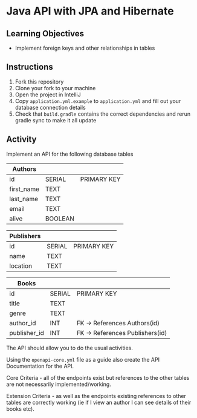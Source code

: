# Java API with JPA and Hibernate

## Learning Objectives
- Implement foreign keys and other relationships in tables

## Instructions

1. Fork this repository
2. Clone your fork to your machine
3. Open the project in IntelliJ
4. Copy `application.yml.example` to `application.yml` and fill out your database connection details
5. Check that `build.gradle` contains the correct dependencies and rerun gradle sync to make it all update

## Activity

Implement an API for the following database tables

| Authors    |         |             |
|------------|---------|-------------|
| id         | SERIAL  | PRIMARY KEY |
| first_name | TEXT    |             |
| last_name  | TEXT    |             |
| email      | TEXT    |             |
| alive      | BOOLEAN |             |

| Publishers |        |             |
|------------|--------|-------------|
| id         | SERIAL | PRIMARY KEY |
| name       | TEXT   |             |
| location   | TEXT   |             |


| Books        |        |                                 |
|--------------|--------|---------------------------------|
| id           | SERIAL | PRIMARY KEY                     |
| title        | TEXT   |                                 |
| genre        | TEXT   |                                 |
| author_id    | INT    | FK -> References Authors(id)    |
| publisher_id | INT    | FK -> References Publishers(id) |

The API should allow you to do the usual activities.

Using the `openapi-core.yml` file as a guide also create the API Documentation for the API.

Core Criteria - all of the endpoints exist but references to the other tables are not necessarily implemented/working.

Extension Criteria - as well as the endpoints existing references to other tables are correctly working (ie if I view an author I can see details of their books etc).




